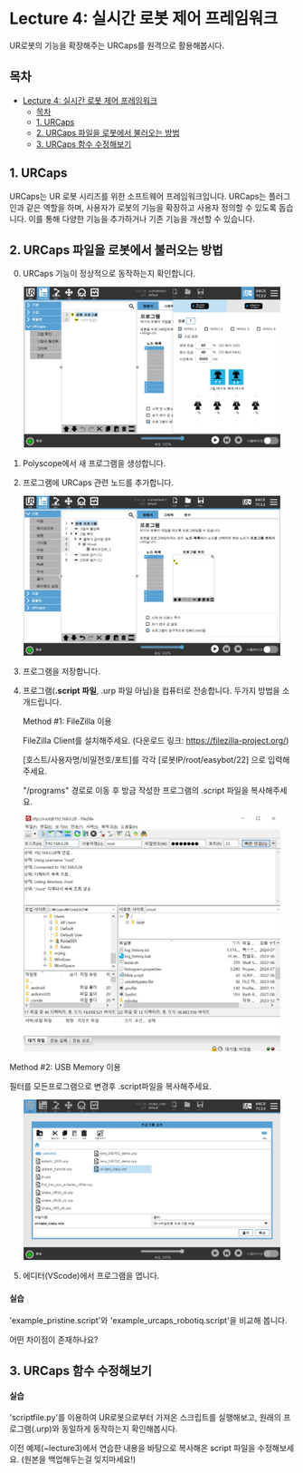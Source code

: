 # Lecture 4: 실시간 로봇 제어 프레임워크

UR로봇의 기능을 확장해주는 URCaps를 원격으로 활용해봅시다.

## 목차
- [Lecture 4: 실시간 로봇 제어 프레임워크](#lecture-4-실시간-로봇-제어-프레임워크)
  - [목차](#목차)
  - [1. URCaps](#1-urcaps)
  - [2. URCaps 파일을 로봇에서 불러오는 방법](#2-urcaps-파일을-로봇에서-불러오는-방법)
  - [3. URCaps 함수 수정해보기](#3-urcaps-함수-수정해보기)


## 1. URCaps
URCaps는 UR 로봇 시리즈를 위한 소프트웨어 프레임워크입니다. URCaps는 플러그인과 같은 역할을 하며, 사용자가 로봇의 기능을 확장하고 사용자 정의할 수 있도록 돕습니다. 이를 통해 다양한 기능을 추가하거나 기존 기능을 개선할 수 있습니다. 

## 2. URCaps 파일을 로봇에서 불러오는 방법
0. URCaps 기능이 정상적으로 동작하는지 확인합니다.
<div align="center">
  <img src="./readmeImages/urcaps_robotiq.jpg" alt="image" style="width:90%;">
</div>

1. Polyscope에서 새 프로그램을 생성합니다.

2. 프로그램에 URCaps 관련 노드를 추가합니다.
<div align="center">
  <img src="./readmeImages/urcaps_robotiq2.jpg" alt="image" style="width:90%;">
</div>

3. 프로그램을 저장합니다.

4. 프로그램(**.script 파일**, .urp 파일 아님)을 컴퓨터로 전송합니다. 두가지 방법을 소개드립니다.

    Method #1: FileZilla 이용
    
      FileZilla Client를 설치해주세요. (다운로드 링크: https://filezilla-project.org/)

      [호스트/사용자명/비밀전호/포트]를 각각 [로봇IP/root/easybot/22] 으로 입력해주세요.

      "/programs" 경로로 이동 후 방금 작성한 프로그램의 .script 파일을 복사해주세요.


<div align="center">
  <img src="./readmeImages/FileZilla.jpg" alt="image" style="width:90%;">
</div>

 
  Method #2: USB Memory 이용

  필터를 모든프로그램으로 변경후 .script파일을 복사해주세요.


<div align="center">
  <img src="./readmeImages/urcaps_robotiq3.jpg" alt="image" style="width:90%;">
</div>


5. 에디터(VScode)에서 프로그램을 엽니다.

#### 실습

'example_pristine.script'와 'example_urcaps_robotiq.script'을 비교해 봅니다.

어떤 차이점이 존재하나요?


## 3. URCaps 함수 수정해보기

#### 실습

'scriptfile.py'를 이용하여 UR로봇으로부터 가져온 스크립트를 실행해보고, 원래의 프로그램(.urp)와 동일하게 동작하는지 확인해봅시다.

이전 예제(~lecture3)에서 연습한 내용을 바탕으로 복사해온 script 파일을 수정해보세요. (원본을 백업해두는걸 잊지마세요!)

